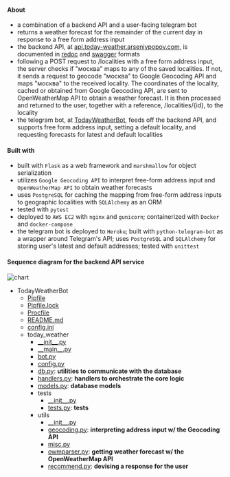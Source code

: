 #### About

* a combination of a backend API and a user-facing telegram bot
* returns a weather forecast for the remainder of the current day in response to a free form address input
* the backend API, at [api.today-weather.arseniypopov.com](http://api.today-weather.arseniypopov.com), is documented in [redoc](http://api.today-weather.arseniypopov.com/docs/redoc.html) and [swagger](http://api.today-weather.arseniypopov.com/docs/swagger.html) formats
* following a POST request to /localities with a free form address input, the server checks if "москва" maps to any of the saved localities. If not, it sends a request to geocode "москва" to Google Geocoding API and maps "москва" to the received locality. The coordinates of the locality, cached or obtained from Google Geocoding API, are sent to OpenWeatherMap API to obtain a weather forecast. It is then processed and returned to the user, together with a reference, /localities/{id}, to the locality
* the telegram bot, at [TodayWeatherBot](https://t.me/AMP_TodayWeatherBot), feeds off the backend API, and supports free form address input, setting a default locality, and requesting forecasts for latest and default localities

#### Built with

* built with `Flask` as a web framework and `marshmallow` for object serialization 
* utilizes `Google Geocoding API` to interpret free-form address input and `OpenWeatherMap API` to obtain weather forecasts
* uses `PostgreSQL` for caching the mapping from free-form address inputs to geographic localities with `SQLAlchemy` as an ORM
* tested with `pytest`
* deployed to `AWS EC2` with `nginx` and `gunicorn`; containerized with `Docker` and `docker-compose`
* the telegram bot is deployed to `Heroku`; built with `python-telegram-bot` as a wrapper around Telegram's API; uses `PostgreSQL` and `SQLAlchemy` for storing user's latest and default addresses; tested with `unittest`

#### Sequence diagram for the backend API service

![chart](http://api.today-weather.arseniypopov.com/docs/chart.png)

- TodayWeatherBot
   - [Pipfile](Pipfile)
   - [Pipfile.lock](Pipfile.lock)
   - [Procfile](Procfile)
   - [README.md](README.md)
   - [config.ini](config.ini)
   - today\_weather
     - [\_\_init\_\_.py](today_weather/__init__.py)
     - [\_\_main\_\_.py](today_weather/__main__.py)
     - [bot.py](today_weather/bot.py)
     - [config.py](today_weather/config.py)
     - [db.py](today_weather/db.py): __utilities to communicate with the database__
     - [handlers.py](today_weather/handlers.py): __handlers to orchestrate the core logic__
     - [models.py](today_weather/models.py): __database models__
     - tests
       - [\_\_init\_\_.py](today_weather/tests/__init__.py)
       - [tests.py](today_weather/tests/tests.py): __tests__
     - utils
       - [\_\_init\_\_.py](today_weather/utils/__init__.py)
       - [geocoding.py](today_weather/utils/geocoding.py): __interpreting address input w/ the Geocoding API__
       - [misc.py](today_weather/utils/misc.py)
       - [owmparser.py](today_weather/utils/owmparser.py): __getting weather forecast w/ the OpenWeatherMap API__
       - [recommend.py](today_weather/utils/recommend.py): __devising a response for the user__
